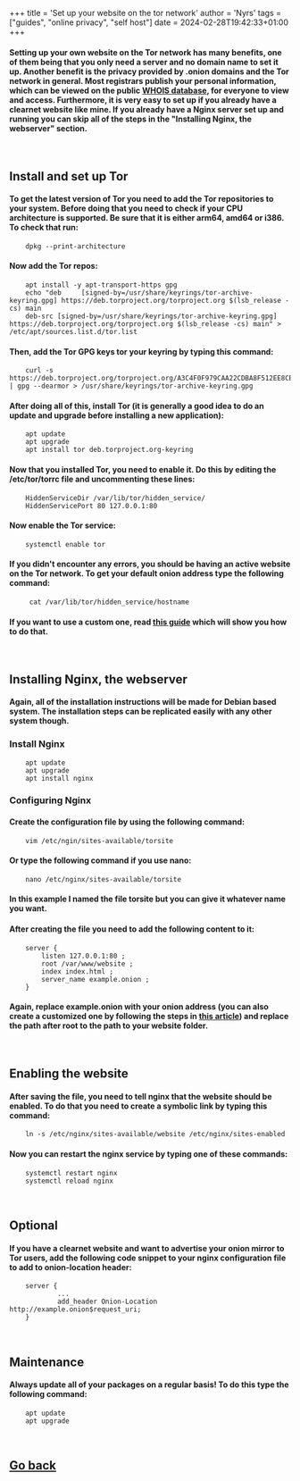 +++
title = 'Set up your website on the tor network'
author = 'Nyrs'
tags = ["guides", "online privacy", "self host"]
date = 2024-02-28T19:42:33+01:00
+++

#### Setting up your own website on the Tor network has many benefits, one of them being that you only need a server and no domain name to set it up. Another benefit is the privacy provided by .onion domains and the Tor network in general. Most registrars publish your personal information, which can be viewed on the public [WHOIS database](https://who.is/), for everyone to view and access. Furthermore, it is very easy to set up if you already have a clearnet website like mine. If you already have a Nginx server set up and running you can skip all of the steps in the "Installing Nginx, the webserver" section.
&nbsp;
&nbsp;
## Install and set up Tor
#### To get the latest version of Tor you need to add the Tor repositories to your system. Before doing that you need to check if your CPU architecture is supported. Be sure that it is either arm64, amd64 or i386. To check that run:
        dpkg --print-architecture
#### Now add the Tor repos:
        apt install -y apt-transport-https gpg
        echo "deb     [signed-by=/usr/share/keyrings/tor-archive-keyring.gpg] https://deb.torproject.org/torproject.org $(lsb_release -cs) main
        deb-src [signed-by=/usr/share/keyrings/tor-archive-keyring.gpg] https://deb.torproject.org/torproject.org $(lsb_release -cs) main" > /etc/apt/sources.list.d/tor.list
#### Then, add the Tor GPG keys tor your keyring by typing this command:
        curl -s https://deb.torproject.org/torproject.org/A3C4F0F979CAA22CDBA8F512EE8CBC9E886DDD89.asc | gpg --dearmor > /usr/share/keyrings/tor-archive-keyring.gpg
#### After doing all of this, install Tor (it is generally a good idea to do an update and upgrade before installing a new application):
        apt update
        apt upgrade
        apt install tor deb.torproject.org-keyring
#### Now that you installed Tor, you need to enable it. Do this by editing the /etc/tor/torrc file and uncommenting these lines:
        HiddenServiceDir /var/lib/tor/hidden_service/
        HiddenServicePort 80 127.0.0.1:80
#### Now enable the Tor service:
        systemctl enable tor
#### If you didn't encounter any errors, you should be having an active website on the Tor network. To get your default onion address type the following command:
         cat /var/lib/tor/hidden_service/hostname
#### If you want to use a custom one, read [this guide](/posts/custom-onion) which will show you how to do that.
&nbsp;
&nbsp;
## Installing Nginx, the webserver
#### Again, all of the installation instructions will be made for Debian based system. The installation steps can be replicated easily with any other system though. 
### Install Nginx
        apt update
        apt upgrade
        apt install nginx

### Configuring Nginx
#### Create the configuration file by using the following command:
        vim /etc/ngin/sites-available/torsite
#### Or type the following command if you use nano:
        nano /etc/nginx/sites-available/torsite
#### In this example I named the file torsite but you can give it whatever name you want. 
#### After creating the file you need to add the following content to it: 
        server {
            listen 127.0.0.1:80 ;
            root /var/www/website ;
            index index.html ;
            server_name example.onion ;
        }
#### Again, replace example.onion with your onion address (you can also create a customized one by following the steps in [this article](/posts/custom-onion)) and replace the path after root to the path to your website folder.
&nbsp;
&nbsp;
## Enabling the website
#### After saving the file, you need to tell nginx that the website should be enabled. To do that you need to create a symbolic link by typing this command:
        ln -s /etc/nginx/sites-available/website /etc/nginx/sites-enabled
#### Now you can restart the nginx service by typing one of these commands:
        systemctl restart nginx
        systemctl reload nginx
&nbsp;
&nbsp;
## Optional
#### If you have a clearnet website and want to advertise your onion mirror to Tor users, add the following code snippet to your nginx configuration file to add to onion-location header:
        server {
                ...
                add_header Onion-Location http://example.onion$request_uri;
        }
&nbsp;
&nbsp;
## Maintenance
#### Always update all of your packages on a regular basis! To do this type the following command:
        apt update
        apt upgrade
&nbsp;
&nbsp;
## [Go back](/posts/postsintro)
